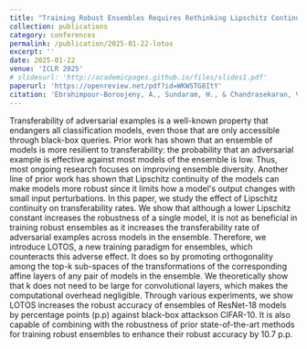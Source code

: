 ```yaml
---
title: "Training Robust Ensembles Requires Rethinking Lipschitz Continuity"
collection: publications
category: conferences
permalink: /publication/2025-01-22-lotos
excerpt: '' 
date: 2025-01-22
venue: 'ICLR 2025'
# slidesurl: 'http://academicpages.github.io/files/slides1.pdf'
paperurl: 'https://openreview.net/pdf?id=WKW5TG8ItY'
citation: 'Ebrahimpour-Boroojeny, A., Sundaram, H., & Chandrasekaran, V. (2024). LOTOS: Layer-wise Orthogonalization for Training Robust Ensembles. arXiv preprint arXiv:2410.05136.
---
```


Transferability of adversarial examples is a well-known property that endangers all classification models, even those that are only accessible through black-box queries. Prior work has shown that an ensemble of models is more resilient to transferability: the probability that an adversarial example is effective against most models of the ensemble is low. Thus, most ongoing research focuses on improving ensemble diversity. Another line of prior work has shown that Lipschitz continuity of the models can make models more robust since it limits how a model's output changes with small input perturbations. In this paper, we study the effect of Lipschitz continuity on transferability rates. We show that although a lower Lipschitz constant increases the robustness of a single model, it is not as beneficial in training robust ensembles as it increases the transferability rate of adversarial examples across models in the ensemble. Therefore, we introduce LOTOS, a new training paradigm for ensembles, which counteracts this adverse effect. It does so by promoting orthogonality among the top-k sub-spaces of the transformations of the corresponding affine layers of any pair of models in the ensemble. We theoretically show that k does not need to be large for convolutional layers, which makes the computational overhead negligible. Through various experiments, we show LOTOS increases the robust accuracy of ensembles of ResNet-18 models by percentage points (p.p) against black-box attackson CIFAR-10. It is also capable of combining with the robustness of prior state-of-the-art methods for training robust ensembles to enhance their robust accuracy by 10.7 p.p.
